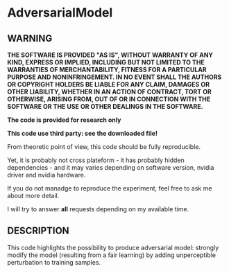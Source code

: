 # AdversarialModel

## WARNING

**THE SOFTWARE IS PROVIDED "AS IS", WITHOUT WARRANTY OF ANY KIND, EXPRESS OR IMPLIED, INCLUDING BUT NOT LIMITED TO THE WARRANTIES OF MERCHANTABILITY, FITNESS FOR A PARTICULAR PURPOSE AND NONINFRINGEMENT. IN NO EVENT SHALL THE AUTHORS OR COPYRIGHT HOLDERS BE LIABLE FOR ANY CLAIM, DAMAGES OR OTHER LIABILITY, WHETHER IN AN ACTION OF CONTRACT, TORT OR OTHERWISE, ARISING FROM, OUT OF OR IN CONNECTION WITH THE SOFTWARE OR THE USE OR OTHER DEALINGS IN THE SOFTWARE.**

**The code is provided for research only**

**This code use third party: see the downloaded file!**

From theoretic point of view, this code should be fully reproducible.

Yet, it is probably not cross plateform - it has probably hidden dependencies - and it may varies depending on software version, nvidia driver and nvidia hardware.

If you do not manadge to reproduce the experiment, feel free to ask me about more detail.

I will try to answer **all** requests depending on my available time.

## DESCRIPTION

This code highlights the possibility to produce adversarial model: strongly modify the model (resulting from a fair learning) by adding unperceptible perturbation to training samples.

